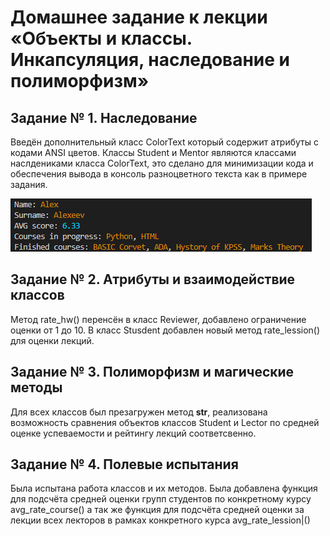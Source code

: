 # Домашнее задание к лекции «Объекты и классы. Инкапсуляция, наследование и полиморфизм»

## Задание № 1. Наследование

Введён дополнительный класс ColorText который содержит атрибуты c кодами ANSI цветов. Классы Student и Mentor являются классами наслдениками класса ColorText, это сделано для минимизации кода и обеспечения вывода в консоль разноцветного текста как в примере задания.

![Вывод консоли](img/console.png)

## Задание № 2. Атрибуты и взаимодействие классов

Метод rate_hw() перенсён в класс Reviewer, добавлено ограничение оценки от 1 до 10. В класс Stusdent добавлен новый метод rate_lession() для оценки лекций.

## Задание № 3. Полиморфизм и магические методы

Для всех классов был презагружен метод __str__, реализована возможность сравнения объектов классов Student и Lector по средней оценке успеваемости и рейтингу лекций соответсвенно.

## Задание № 4. Полевые испытания

Была испытана работа классов и их методов. Была добавлена функция для подсчёта средней оценки групп студентов по конкретному курсу avg_rate_course() а так же функция для подсчёта  средней оценки за лекции всех лекторов в рамках конкретного курса avg_rate_lession|()
